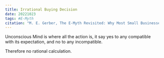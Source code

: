 ```yaml
---
title: Irrational Buying Decision
date: 20221023
tags: #E-Myth
citation: "M. E. Gerber, The E-Myth Revisited: Why Most Small Businesses Don’t Work and What to Do About It. Harper Collins, 2009."
---
```

Unconscious Mind is where all the action is, it say yes to any compatible with its expectation, and no to any incompatible.

Therefore no rational calculation. 